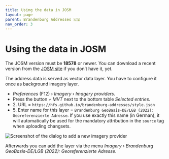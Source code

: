 ```yaml
---
title: Using the data in JOSM
layout: page
parent: Brandenburg Addresses 🇬🇧
nav_order: 3
---
```


# Using the data in JOSM

The JOSM version must be **18578** or newer. You can download a recent version
from the [JOSM site](https://josm.openstreetmap.de/) if you don’t have it, yet.

The address data is served as vector data layer. You have to configure it once
as background imagery layer.

* *Preferences* (F12) › *Imagery* › *Imagery providers*.
* Press the button *+ MVT* next to the bottom table *Selected entries*.
* 2\. URL = `https://hfs.github.io/brandenburg-addresses/style.json`
* 5\. Enter name for this layer = `Brandenburg GeoBasis-DE/LGB (2022):
  Georeferenzierte Adresse`. If you use exactly this name (in German), it will
  automatically be used for the mandatory attribution in the `source` tag when
  uploading changsets.

![Screenshot of the dialog to add a new imagery provider](/brandenburg-addresses/assets/images/imagery_en.png)

Afterwards you can add the layer via the menu *Imagery* › *Brandenburg
GeoBasis-DE/LGB (2022): Georeferenzierte Adresse*.
